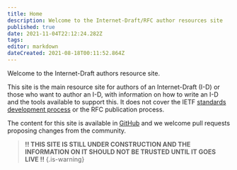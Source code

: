 ```yaml
---
title: Home
description: Welcome to the Internet-Draft/RFC author resources site
published: true
date: 2021-11-04T22:12:24.282Z
tags: 
editor: markdown
dateCreated: 2021-08-18T00:11:52.864Z
---
```


Welcome to the Internet-Draft authors resource site.

This site is the main resource site for authors of an Internet-Draft (I-D) or those who want to author an I-D, with information on how to write an I-D and the tools available to support this.  It does not cover the IETF [standards development process](https://www.ietf.org/standards/process/) or the RFC publication process.

The content for this site is available in [GitHub](https://github.com/ietf-tools/authors-dot-ietf-dot-org) and we welcome pull requests proposing changes from the community.


> **!! THIS SITE IS STILL UNDER CONSTRUCTION AND THE INFORMATION ON IT SHOULD NOT BE TRUSTED UNTIL IT GOES LIVE !!**
{.is-warning}
